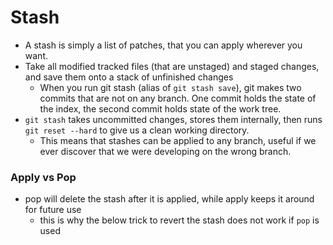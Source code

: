 
# Stash
- A stash is simply a list of patches, that you can apply wherever you want.
- Take all modified tracked files (that are unstaged) and staged changes, and save them onto a stack of unfinished changes
	- When you run git stash (alias of `git stash save`), git makes two commits that are not on any branch. One commit holds the state of the index, the second commit holds state of the work tree.
- `git stash` takes uncommitted changes, stores them internally, then runs `git reset --hard` to give us a clean working directory.
	- This means that stashes can be applied to any branch, useful if we ever discover that we were developing on the wrong branch.

### Apply vs Pop
- pop will delete the stash after it is applied, while apply keeps it around for future use
	- this is why the below trick to revert the stash does not work if `pop` is used
